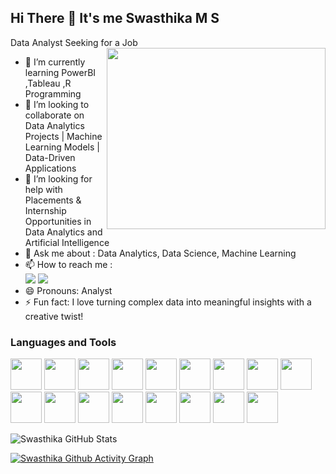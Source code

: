 ## Hi There 👋 It's me Swasthika M S

Data Analyst Seeking for a Job
<img align="right" width="350" height="290" src="https://miro.medium.com/v2/resize:fit:1200/1*DsIpnvUFCtKFEXCWLx3g5Q.gif">                                                
- 🌱 I’m currently learning PowerBI ,Tableau ,R Programming
- 👯 I’m looking to collaborate on Data Analytics Projects | Machine Learning Models | Data-Driven Applications
- 🤔 I’m looking for help with Placements & Internship Opportunities in Data Analytics and Artificial Intelligence
- 💬 Ask me about :  Data Analytics, Data Science, Machine Learning
- 📫 How to reach me :
<br /> [<img src="https://img.shields.io/badge/Gmail-D14836?style=for-the-badge&logo=gmail&logoColor=white" />](mailto:swasthika19ms@gmail.com) [<img src="https://img.shields.io/badge/LinkedIn-0077B5?style=for-the-badge&logo=linkedin&logoColor=white" />](https://www.linkedin.com/in/m-s-swasthika/)
- 😄 Pronouns: Analyst
- ⚡ Fun fact: I love turning complex data into meaningful insights with a creative twist!

### Languages and Tools
<img height="50" width="50" src="https://img.icons8.com/color/48/python--v1.png" />   <img height="50" width="50" src="https://img.icons8.com/color/48/pandas.png" /> <img height="50" width="50" src="https://img.icons8.com/color/48/numpy.png" />   <img height="50" width="50" src="https://icon.icepanel.io/Technology/svg/Matplotlib.svg"/>   <img height="50" width="50" src="https://upload.wikimedia.org/wikipedia/commons/0/05/Scikit_learn_logo_small.svg"/>   <img height="50" width="50" src="https://seaborn.pydata.org/_images/logo-mark-lightbg.svg"/>   <img height="50" width="50" src="https://img.icons8.com/arcade/64/pytorch.png" />   <img height="50" width="50" src="https://img.icons8.com/color/48/opencv.png" />   <img height="50" width="50" src="https://img.icons8.com/material-rounded/48/keras.png" />   <img height="50" width="50" src="https://img.icons8.com/color/48/000000/tensorflow.png"/>   <img height="50" width="50" src="https://img.icons8.com/color/48/microsoft-excel-2019.png"/> 
 <img height="50" width="50" src="https://img.icons8.com/fluency/48/microsoft-powerpoint-2019.png" />   <img height="50" width="50" src="https://img.icons8.com/color/48/power-bi.png"/> <img height="50" width="50" src="https://img.icons8.com/fluency/48/microsoft-word-2019.png"/>   <img height="50" width="50" src="https://img.icons8.com/fluency/48/azure-1.png"/>   <img height="50" width="50" src="https://img.icons8.com/color/48/microsoft-sql-server.png"/>   <img height="50" width="50" src="https://img.icons8.com/color/48/linux--v1.png"/>

![Swasthika GitHub Stats](https://github-readme-stats.vercel.app/api?username=Swasthika19&theme=dark&show_icons=true&&hide=issues,contribs)

[![Swasthika Github Activity Graph](https://github-readme-activity-graph.vercel.app/graph?username=Swasthika19&bg_color=0d0c0c&color=4c8e9e&line=a353c1&point=3f3e41&area=true&hide_border=true)](https://github.com/ashutosh00710/github-readme-activity-graph)

